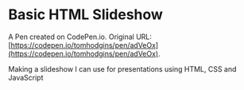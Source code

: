 # Basic HTML Slideshow

A Pen created on CodePen.io. Original URL: [https://codepen.io/tomhodgins/pen/adVeOx](https://codepen.io/tomhodgins/pen/adVeOx).

Making a slideshow I can use for presentations using HTML, CSS and JavaScript
